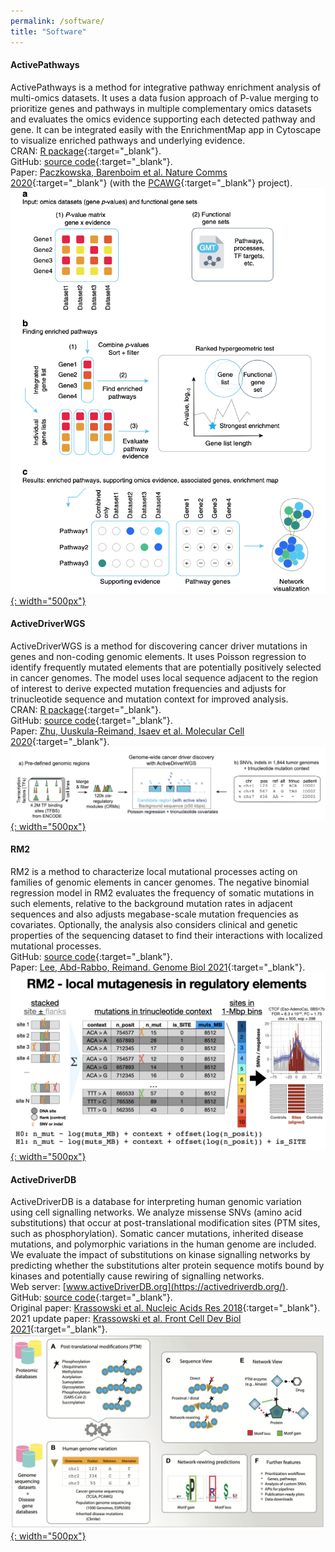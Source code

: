 ```yaml
---
permalink: /software/
title: "Software"
---
```


#### ActivePathways

ActivePathways is a method for integrative pathway enrichment analysis of multi-omics datasets. It uses a data fusion approach of P-value merging to prioritize genes and pathways in multiple complementary omics datasets and evaluates the omics evidence supporting each detected pathway and gene. It can be integrated easily with the EnrichmentMap app in Cytoscape to visualize enriched pathways and underlying evidence.  
CRAN: [R package](https://cran.r-project.org/web/packages/ActivePathways/index.html){:target="_blank"}.  
GitHub: [source code](https://github.com/reimandlab/ActivePathways){:target="_blank"}.  
Paper: [Paczkowska, Barenboim et al. Nature Comms 2020](https://www.nature.com/articles/s41467-019-13983-9){:target="_blank"} (with the [PCAWG](https://nature.com/articles/s41586-020-1969-6){:target="_blank"} project).  
[![ActivePathways](/assets/images/research/ActivePathways_overview.png){: width="500px"}](/assets/images/research/ActivePathways_overview.png)


#### ActiveDriverWGS

ActiveDriverWGS is a method for discovering cancer driver mutations in genes and non-coding genomic elements. It uses Poisson regression to identify frequently mutated elements that are potentially positively selected in cancer genomes. The model uses local sequence adjacent to the region of interest to derive expected mutation frequencies and adjusts for trinucleotide sequence and mutation context for improved analysis.  
CRAN: [R package](https://cran.r-project.org/web/packages/ActiveDriverWGS/index.html){:target="_blank"}.  
GitHub: [source code](https://github.com/reimandlab/ActiveDriverWGSR){:target="_blank"}.  
Paper: [Zhu, Uuskula-Reimand, Isaev et al. Molecular Cell 2020](https://www.sciencedirect.com/science/article/pii/S1097276519309578){:target="_blank"}.  
[![ActiveDriverWGS](/assets/images/research/ActiveDriverWGS_overview.png){: width="500px"}](/assets/images/research/ActiveDriverWGS_overview.png)


#### RM2

RM2 is a method to characterize local mutational processes acting on families of genomic elements in cancer genomes. The negative binomial regression model in RM2 evaluates the frequency of somatic mutations in such elements, relative to the background mutation rates in adjacent sequences and also adjusts megabase-scale mutation frequencies as covariates. Optionally, the analysis also considers clinical and genetic properties of the sequencing dataset to find their interactions with localized mutational processes.  
GitHub: [source code](https://github.com/reimandlab/RM2){:target="_blank"}.  
Paper: [Lee, Abd-Rabbo, Reimand. Genome Biol 2021](https://genomebiology.biomedcentral.com/articles/10.1186/s13059-021-02318-x){:target="_blank"}.  
[![RM2](/assets/images/research/RM2.001.png){: width="500px"}](/assets/images/research/RM2.001.png)


#### ActiveDriverDB

ActiveDriverDB is a database for interpreting human genomic variation using cell signalling networks. We analyze missense SNVs (amino acid substitutions) that occur at post-translational modification sites (PTM sites, such as phosphorylation). Somatic cancer mutations, inherited disease mutations, and polymorphic variations in the human genome are included. We evaluate the impact of substitutions on kinase signalling networks by predicting whether the substitutions alter protein sequence motifs bound by kinases and potentially cause rewiring of signalling networks.  
Web server: [www.activeDriverDB.org](https://activedriverdb.org/).  
GitHub: [source code](https://github.com/reimandlab/ActiveDriverDB){:target="_blank"}.  
Original paper: [Krassowski et al. Nucleic Acids Res 2018](https://academic.oup.com/nar/article/46/D1/D901/4566599){:target="_blank"}.  
2021 update paper: [Krassowski et al. Front Cell Dev Biol 2021](https://www.frontiersin.org/articles/10.3389/fcell.2021.626821/full){:target="_blank"}.  
[![ActiveDriverDB](/assets/images/research/ActiveDriverDB_overview.png){: width="500px"}](/assets/images/research/ActiveDriverDB_overview.png)
